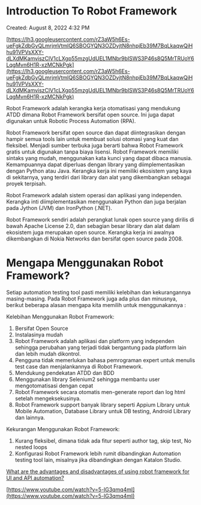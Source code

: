 # Introduction To Robot Framework

Created: August 8, 2022 4:32 PM

[https://lh3.googleusercontent.com/rZ3aW5h6Es-ueFgkZdbGyQLmrjmVtmlQ6SBOGYQN3OZDvjtN8nhpjEb39M7BqLkaqwQiHhu91VPVsXXY-dLXdMKamviszClV1cLXgp55mzgUdUEL1MNbr9bISWS3P46s8Q5MrTRUoY6LqgMvn6H1R-xzMCNkPgk](https://lh3.googleusercontent.com/rZ3aW5h6Es-ueFgkZdbGyQLmrjmVtmlQ6SBOGYQN3OZDvjtN8nhpjEb39M7BqLkaqwQiHhu91VPVsXXY-dLXdMKamviszClV1cLXgp55mzgUdUEL1MNbr9bISWS3P46s8Q5MrTRUoY6LqgMvn6H1R-xzMCNkPgk)

Robot Framework adalah kerangka kerja otomatisasi yang mendukung ATDD dimana Robot Framework bersifat open source. Ini juga dapat digunakan untuk Robotic Process Automation (RPA).

Robot Framework bersifat open source dan dapat diintegrasikan dengan hampir semua tools lain untuk membuat solusi otomasi yang kuat dan fleksibel. Menjadi sumber terbuka juga berarti bahwa Robot Framework gratis untuk digunakan tanpa biaya lisensi. Robot Framework memiliki sintaks yang mudah, menggunakan kata kunci yang dapat dibaca manusia. Kemampuannya dapat diperluas dengan library yang diimplementasikan dengan Python atau Java. Kerangka kerja ini memiliki ekosistem yang kaya di sekitarnya, yang terdiri dari library dan alat yang dikembangkan sebagai proyek terpisah.

Robot Framework adalah sistem operasi dan aplikasi yang independen. Kerangka inti diimplementasikan menggunakan Python dan juga berjalan pada Jython (JVM) dan IronPython (.NET).

Robot Framework sendiri adalah perangkat lunak open source yang dirilis di bawah Apache License 2.0, dan sebagian besar library dan alat dalam ekosistem juga merupakan open source. Kerangka kerja ini awalnya dikembangkan di Nokia Networks dan bersifat open source pada 2008.

# **Mengapa Menggunakan Robot Framework?**

Setiap automation testing tool pasti memiliki kelebihan dan kekurangannya masing-masing. Pada Robot Framework juga ada plus dan minusnya, berikut beberapa alasan mengapa kita memilih untuk menggunakannya :

Kelebihan Menggunakan Robot Framework:

1. Bersifat Open Source
2. Instalasinya mudah
3. Robot Framework adalah aplikasi dan platform yang independen sehingga perubahan yang terjadi tidak bergantung pada platform lain dan lebih mudah dikontrol.
4. Pengguna tidak memerlukan bahasa pemrograman expert untuk menulis test case dan menjalankannya di Robot Framework.
5. Mendukung pendekatan ATDD dan BDD
6. Menggunakan library Selenium2 sehingga membantu user mengotomatisasi dengan cepat
7. Robot Framework secara otomatis men-generate report dan log html setelah mengeksekusinya.
8. Robot Framework support banyak library seperti Appium Library untuk Mobile Automation, Database Library untuk DB testing, Android Library dan lainnya.

Kekurangan Menggunakan Robot Framework:

1. Kurang fleksibel, dimana tidak ada fitur seperti author tag, skip test, No nested loops
2. Konfigurasi Robot Framework lebih rumit dibandingkan Automation testing tool lain, misalnya jika dibandingkan dengan Katalon Studio.

[What are the advantages and disadvantages of using robot framework for UI and API automation?](https://www.quora.com/What-are-the-advantages-and-disadvantages-of-using-robot-framework-for-UI-and-API-automation)

[https://www.youtube.com/watch?v=5-lG3qmq4mI](https://www.youtube.com/watch?v=5-lG3qmq4mI)